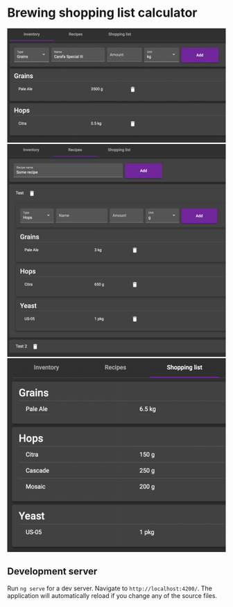 # Brewing shopping list calculator

![inventory](screenshots/inventory.png)
![recipes](screenshots/recipes.png)
![shopping list](screenshots/shopping-list.png)

## Development server

Run `ng serve` for a dev server. Navigate to `http://localhost:4200/`. The application will automatically reload if you change any of the source files.
